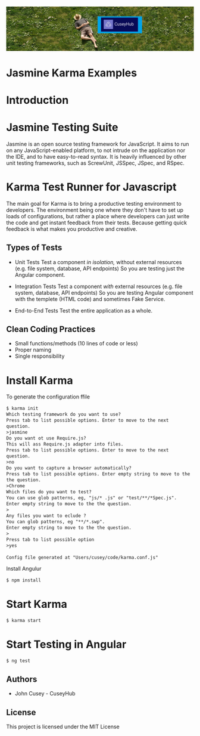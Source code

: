 ![CuseyHub](https://github.com/cusey/ImageForWiki/blob/master/Logos/CuseyHub_Banner_Small.jpg)

# Jasmine Karma Examples

# Introduction      

# Jasmine Testing Suite   
Jasmine is an open source testing framework for JavaScript. It aims to run on any JavaScript-enabled platform, to not intrude on the application nor the IDE, and to have easy-to-read syntax. It is heavily influenced by other unit testing frameworks, such as ScrewUnit, JSSpec, JSpec, and RSpec.

# Karma Test Runner for Javascript    
The main goal for Karma is to bring a productive testing environment to developers. The environment being one where they don't have to set up loads of configurations, but rather a place where developers can just write the code and get instant feedback from their tests. Because getting quick feedback is what makes you productive and creative.

## Types of Tests      
* Unit Tests
Test a component _*in isolation,*_ without external resources (e.g. file system, database, API endpoints) So you are testing just the Angular component.

* Integration Tests
Test a component _*with*_ external resources (e.g. file system, database, API endpoints) So you are testing Angular component with the templete (HTML code) and sometimes Fake Service.

* End-to-End Tests
Test the entire application as a whole.

## Clean Coding Practices
* Small functions/methods (10 lines of code or less)
* Proper naming
* Single responsibility

# Install Karma
To generate the configuration ffile
```
$ karma init
Which testing framework do you want to use?
Press tab to list possible options. Enter to move to the next question.
>jasmine
Do you want ot use Require.js?
This will ass Require.js adapter into files.
Press tab to list possible options. Enter to move to the next question.
>no
Do you want to capture a browser automatically?
Press tab to list possible options. Enter empty string to move to the the question.
>Chrome
Which files do you want to test?
You can use glob patterns, eg, "js/* .js" or "test/**/*Spec.js".
Enter empty string to move to the the question.
>
Any files you want to eclude ?
You can glob patterns, eg "**/*.swp".
Enter empty string to move to the the question.
>
Press tab to list possible option
>yes

Config file generated at "Users/cusey/code/karma.conf.js"

```

Install Angulur
```
$ npm install
```

# Start Karma         
```
$ karma start
```

# Start Testing in Angular 

```
$ ng test
```

## Authors
* John Cusey - CuseyHub  

## License   
This project is licensed under the MIT License
